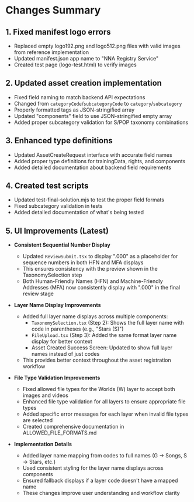 # Changes Summary

## 1. Fixed manifest logo errors
- Replaced empty logo192.png and logo512.png files with valid images from reference implementation
- Updated manifest.json app name to "NNA Registry Service"
- Created test page (logo-test.html) to verify images

## 2. Updated asset creation implementation
- Fixed field naming to match backend API expectations
- Changed from `categoryCode`/`subcategoryCode` to `category`/`subcategory`
- Properly formatted tags as JSON-stringified array
- Updated "components" field to use JSON-stringified empty array
- Added proper subcategory validation for S/POP taxonomy combinations

## 3. Enhanced type definitions
- Updated AssetCreateRequest interface with accurate field names
- Added proper type definitions for trainingData, rights, and components
- Added detailed documentation about backend field requirements

## 4. Created test scripts
- Updated test-final-solution.mjs to test the proper field formats
- Fixed subcategory validation in tests
- Added detailed documentation of what's being tested

## 5. UI Improvements (Latest)
- **Consistent Sequential Number Display**
  - Updated `ReviewSubmit.tsx` to display ".000" as a placeholder for sequence numbers in both HFN and MFA displays
  - This ensures consistency with the preview shown in the TaxonomySelection step
  - Both Human-Friendly Names (HFN) and Machine-Friendly Addresses (MFA) now consistently display with ".000" in the final review stage

- **Layer Name Display Improvements**
  - Added full layer name displays across multiple components:
    - `TaxonomySelection.tsx` (Step 2): Shows the full layer name with code in parentheses (e.g., "Stars (S)")
    - `FileUpload.tsx` (Step 3): Added the same format layer name display for better context
    - Asset Created Success Screen: Updated to show full layer names instead of just codes
  - This provides better context throughout the asset registration workflow

- **File Type Validation Improvements**
  - Fixed allowed file types for the Worlds (W) layer to accept both images and videos
  - Enhanced file type validation for all layers to ensure appropriate file types
  - Added specific error messages for each layer when invalid file types are selected
  - Created comprehensive documentation in ALLOWED_FILE_FORMATS.md

- **Implementation Details**
  - Added layer name mapping from codes to full names (G → Songs, S → Stars, etc.)
  - Used consistent styling for the layer name displays across components
  - Ensured fallback displays if a layer code doesn't have a mapped name
  - These changes improve user understanding and workflow clarity